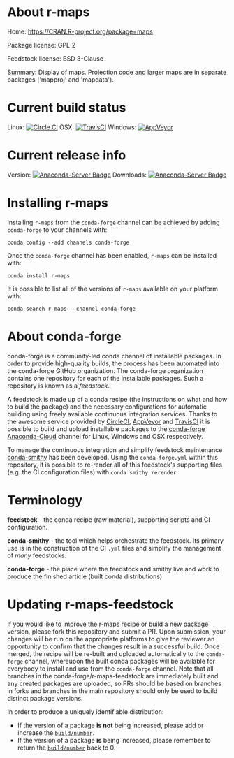 About r-maps
============

Home: https://CRAN.R-project.org/package=maps

Package license: GPL-2

Feedstock license: BSD 3-Clause

Summary: Display of maps.  Projection code and larger maps are in separate packages ('mapproj' and 'mapdata').



Current build status
====================

Linux: [![Circle CI](https://circleci.com/gh/conda-forge/r-maps-feedstock.svg?style=shield)](https://circleci.com/gh/conda-forge/r-maps-feedstock)
OSX: [![TravisCI](https://travis-ci.org/conda-forge/r-maps-feedstock.svg?branch=master)](https://travis-ci.org/conda-forge/r-maps-feedstock)
Windows: [![AppVeyor](https://ci.appveyor.com/api/projects/status/github/conda-forge/r-maps-feedstock?svg=True)](https://ci.appveyor.com/project/conda-forge/r-maps-feedstock/branch/master)

Current release info
====================
Version: [![Anaconda-Server Badge](https://anaconda.org/conda-forge/r-maps/badges/version.svg)](https://anaconda.org/conda-forge/r-maps)
Downloads: [![Anaconda-Server Badge](https://anaconda.org/conda-forge/r-maps/badges/downloads.svg)](https://anaconda.org/conda-forge/r-maps)

Installing r-maps
=================

Installing `r-maps` from the `conda-forge` channel can be achieved by adding `conda-forge` to your channels with:

```
conda config --add channels conda-forge
```

Once the `conda-forge` channel has been enabled, `r-maps` can be installed with:

```
conda install r-maps
```

It is possible to list all of the versions of `r-maps` available on your platform with:

```
conda search r-maps --channel conda-forge
```


About conda-forge
=================

conda-forge is a community-led conda channel of installable packages.
In order to provide high-quality builds, the process has been automated into the
conda-forge GitHub organization. The conda-forge organization contains one repository
for each of the installable packages. Such a repository is known as a *feedstock*.

A feedstock is made up of a conda recipe (the instructions on what and how to build
the package) and the necessary configurations for automatic building using freely
available continuous integration services. Thanks to the awesome service provided by
[CircleCI](https://circleci.com/), [AppVeyor](http://www.appveyor.com/)
and [TravisCI](https://travis-ci.org/) it is possible to build and upload installable
packages to the [conda-forge](https://anaconda.org/conda-forge)
[Anaconda-Cloud](http://docs.anaconda.org/) channel for Linux, Windows and OSX respectively.

To manage the continuous integration and simplify feedstock maintenance
[conda-smithy](http://github.com/conda-forge/conda-smithy) has been developed.
Using the ``conda-forge.yml`` within this repository, it is possible to re-render all of
this feedstock's supporting files (e.g. the CI configuration files) with ``conda smithy rerender``.


Terminology
===========

**feedstock** - the conda recipe (raw material), supporting scripts and CI configuration.

**conda-smithy** - the tool which helps orchestrate the feedstock.
                   Its primary use is in the construction of the CI ``.yml`` files
                   and simplify the management of *many* feedstocks.

**conda-forge** - the place where the feedstock and smithy live and work to
                  produce the finished article (built conda distributions)


Updating r-maps-feedstock
=========================

If you would like to improve the r-maps recipe or build a new
package version, please fork this repository and submit a PR. Upon submission,
your changes will be run on the appropriate platforms to give the reviewer an
opportunity to confirm that the changes result in a successful build. Once
merged, the recipe will be re-built and uploaded automatically to the
`conda-forge` channel, whereupon the built conda packages will be available for
everybody to install and use from the `conda-forge` channel.
Note that all branches in the conda-forge/r-maps-feedstock are
immediately built and any created packages are uploaded, so PRs should be based
on branches in forks and branches in the main repository should only be used to
build distinct package versions.

In order to produce a uniquely identifiable distribution:
 * If the version of a package **is not** being increased, please add or increase
   the [``build/number``](http://conda.pydata.org/docs/building/meta-yaml.html#build-number-and-string).
 * If the version of a package **is** being increased, please remember to return
   the [``build/number``](http://conda.pydata.org/docs/building/meta-yaml.html#build-number-and-string)
   back to 0.
